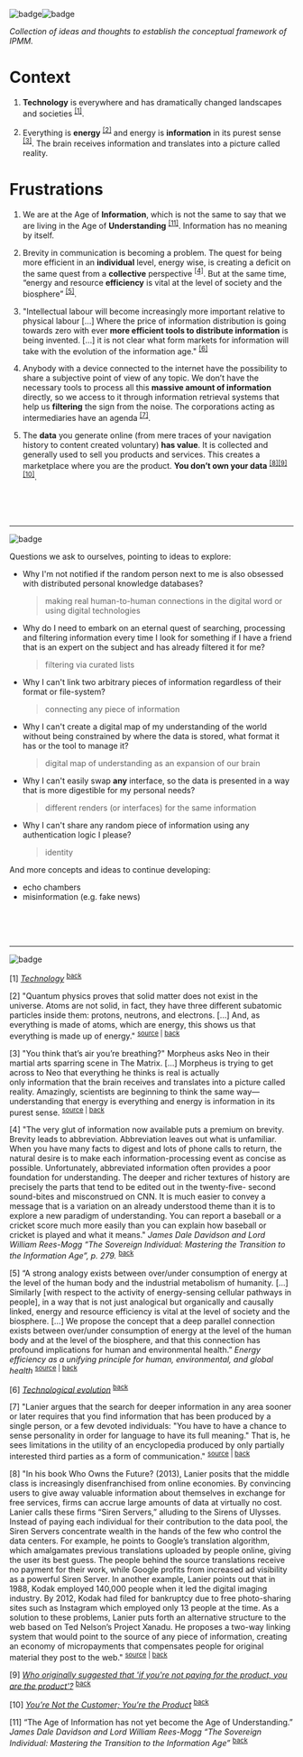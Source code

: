 ![badge](https://img.shields.io/badge/This_document_is_a-aaaaaa.svg?style=flat-square)![badge](https://img.shields.io/badge/work_in_progress-ff0000.svg?style=flat-square)

*Collection of ideas and thoughts to establish the conceptual framework of IPMM.*

# Context

1. **Technology** is everywhere and has dramatically changed landscapes and societies <sup id="back1">[[1]](#footnote1)</sup>.

2. Everything is **energy** <sup id="back2">[[2]](#footnote2)</sup> and energy is **information** in its purest sense <sup id="back3">[[3]](#footnote3)</sup>. The brain receives information and translates into a picture called reality.

# Frustrations

1. We are at the Age of **Information**, which is not the same to say that we are living in the Age of **Understanding** <sup id="back11">[[11]](#footnote11)</sup>. Information has no meaning by itself. 

1. Brevity in communication is becoming a problem. The quest for being more efficient in an **individual** level, energy wise, is creating a deficit on the same quest from a **collective** perspective <sup id="back4">[[4]](#footnote4)</sup>. But at the same time, “energy and resource **efficiency** is vital at the level of society and the biosphere” <sup id="back5">[[5]](#footnote5)</sup>.

1. "Intellectual labour will become increasingly more important relative to physical labour […] Where the price of information distribution is going towards zero with ever **more efficient tools to distribute information** is being invented. […] it is not clear what form markets for information will take with the evolution of the information age." <sup id="back6">[[6]](#footnote6)</sup>

1. Anybody with a device connected to the internet have the possibility to share a subjective point of view of any topic. We don’t have the necessary tools to process all this **massive amount of information** directly, so we access to it through information retrieval systems that help us **filtering** the sign from the noise. The corporations acting as intermediaries have an agenda <sup id="back7">[[7]](#footnote7)</sup>.

1. The **data** you generate online (from mere traces of your navigation history to content created voluntary) **has value**. It is collected and generally used to sell you products and services. This creates a marketplace where you are the product. **You don’t own your data** <sup id="back8">[[8]](#footnote8)</sup><sup id="back9">[[9]](#footnote9)</sup><sup id="back10">[[10]](#footnote10)</sup>.

<br><br><br>

---

![badge](https://img.shields.io/badge/Draft-ff9e20.svg?style=flat-square)

Questions we ask to ourselves, pointing to ideas to explore:

- Why I'm not notified if the random person next to me is also obsessed with distributed personal knowledge databases?
    > making real human-to-human connections in the digital word or using digital technologies
- Why do I need to embark on an eternal quest of searching, processing and filtering information every time I look for something if I have a friend that is an expert on the subject and has already filtered it for me?
    > filtering via curated lists
- Why I can't link two arbitrary pieces of information regardless of their format or file-system?
    > connecting any piece of information
- Why I can't create a digital map of my understanding of the world without being constrained by where the data is stored, what format it has or the tool to manage it?
    > digital map of understanding as an expansion of our brain
- Why I can't easily swap **any** interface, so the data is presented in a way that is more digestible for my personal needs?
    > different renders (or interfaces) for the same information
- Why I can't share any random piece of information using any authentication logic I please?
    > identity

And more concepts and ideas to continue developing:
- echo chambers
- misinformation (e.g. fake news)

<br><br><br>

---

![badge](https://img.shields.io/badge/Footnotes_and_links-0000ff.svg?style=flat-square)

<a id="footnote1">[1]</a> [*Technology*](https://en.wikipedia.org/wiki/Technology) <sup>[back](#back1)</sup>

<a id="footnote2">[2]</a> "Quantum physics proves that solid matter does not exist in the universe. Atoms are not solid, in fact, they have three different subatomic particles inside them: protons, neutrons, and electrons. […] And, as everything is made of atoms, which are energy, this shows us that everything is made up of energy." <sup>[source](https://www.learning-mind.com/everything-is-energy/) | [back](#back2)</sup>

<a id="footnote3">[3]</a> "You think that’s air you’re breathing?" Morpheus asks Neo in their martial arts sparring scene in The Matrix. […] Morpheus is trying to get across to Neo that everything he thinks is real is actually only information that the brain receives and translates into a picture called reality. Amazingly, scientists are beginning to think the same way—understanding that energy is everything and energy is information in its purest sense. <sup>[source](https://www.consciouslifestylemag.com/everything-is-energy-illusion-reality/) | [back](#back3)</sup>

<a id="footnote4">[4]</a> "The very glut of information now available puts a premium on brevity. Brevity leads to abbreviation. Abbreviation leaves out what is unfamiliar. When you have many facts to digest and lots of phone calls to return, the natural desire is to make each information-processing event as concise as possible. Unfortunately, abbreviated information often provides a poor foundation for understanding. The deeper and richer textures of history are precisely the parts that tend to be edited out in the twenty-five- second sound-bites and misconstrued on CNN. It is much easier to convey a message that is a variation on an already understood theme than it is to explore a new paradigm of understanding. You can report a baseball or a cricket score much more easily than you can explain how baseball or cricket is played and what it means." *James Dale Davidson and Lord William Rees-Mogg “The Sovereign Individual: Mastering the Transition to the Information Age”, p. 279.* <sup>[back](#back4)</sup>

<a id="footnote5">[5]</a> “A strong analogy exists between over/under consumption of energy at the level of the human body and the industrial metabolism of humanity. […] Similarly [with respect to the activity of energy-sensing cellular pathways in people], in a way that is not just analogical but organically and causally linked, energy and resource efficiency is vital at the level of society and the biosphere. […] We propose the concept that a deep parallel connection exists between over/under consumption of energy at the level of the human body and at the level of the biosphere, and that this connection has profound implications for human and environmental health.” *Energy efficiency as a unifying principle for human, environmental, and global health* <sup>[source](https://www.ncbi.nlm.nih.gov/pmc/articles/PMC3869478/) | [back](#back5)</sup>

<a id="footnote6">[6]</a> [*Technological evolution*](https://en.wikipedia.org/wiki/Technological_evolution) <sup>[back](#back6)</sup>

<a id="footnote7">[7]</a> "Lanier argues that the search for deeper information in any area sooner or later requires that you find information that has been produced by a single person, or a few devoted individuals: "You have to have a chance to sense personality in order for language to have its full meaning." That is, he sees limitations in the utility of an encyclopedia produced by only partially interested third parties as a form of communication." <sup>[source](https://en.wikipedia.org/wiki/Jaron_Lanier) | [back](#back7)</sup>

<a id="footnote8">[8]</a> "In his book Who Owns the Future? (2013), Lanier posits that the middle class is increasingly disenfranchised from online economies. By convincing users to give away valuable information about themselves in exchange for free services, firms can accrue large amounts of data at virtually no cost. Lanier calls these firms “Siren Servers,” alluding to the Sirens of Ulysses. Instead of paying each individual for their contribution to the data pool, the Siren Servers concentrate wealth in the hands of the few who control the data centers. For example, he points to Google’s translation algorithm, which amalgamates previous translations uploaded by people online, giving the user its best guess. The people behind the source translations receive no payment for their work, while Google profits from increased ad visibility as a powerful Siren Server. In another example, Lanier points out that in 1988, Kodak employed 140,000 people when it led the digital imaging industry. By 2012, Kodak had filed for bankruptcy due to free photo-sharing sites such as Instagram which employed only 13 people at the time. As a solution to these problems, Lanier puts forth an alternative structure to the web based on Ted Nelson’s Project Xanadu. He proposes a two-way linking system that would point to the source of any piece of information, creating an economy of micropayments that compensates people for original material they post to the web." <sup>[source](https://en.wikipedia.org/wiki/Jaron_Lanier) | [back](#back8)</sup>

<a id="footnote9">[9]</a> [*Who originally suggested that 'if you're not paying for the product, you are the product'?*](https://www.quora.com/Who-originally-suggested-that-if-youre-not-paying-for-the-product-you-are-the-product) <sup>[back](#back9)</sup>

<a id="footnote10">[10]</a> [*You’re Not the Customer; You’re the Product*](https://quoteinvestigator.com/2017/07/16/product/) <sup>[back](#back10)</sup>

<a id="footnote11">[11]</a> “The Age of Information has not yet become the Age of Understanding.” *James Dale Davidson and Lord William Rees-Mogg “The Sovereign Individual: Mastering the Transition to the Information Age”* <sup>[back](#back11)</sup>